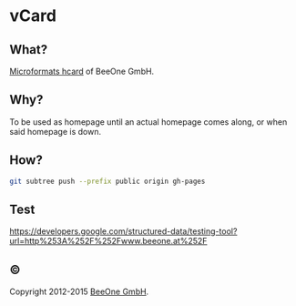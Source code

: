 # vCard

## What?

[Microformats hcard](http://microformats.org/wiki/hcard) of BeeOne GmbH.

## Why?

To be used as homepage until an actual homepage comes along, or when said homepage is down.

## How?

```sh
git subtree push --prefix public origin gh-pages
```

## Test

https://developers.google.com/structured-data/testing-tool?url=http%253A%252F%252Fwww.beeone.at%252F

## ©

Copyright 2012-2015 [BeeOne GmbH](http://www.beeone.at/).
